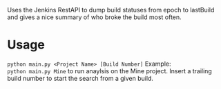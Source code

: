 Uses the Jenkins RestAPI to dump build statuses from epoch to lastBuild and gives a nice summary of who broke the build most often.

# Usage
`python main.py <Project Name> [Build Number]`
Example:   
`python main.py Mine` to run anaylsis on the Mine project.
Insert a trailing build number to start the search from a given build.

